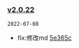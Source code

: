 ### [v2.0.22](https://github.com/compare/v2.0.21...v2.0.22)

`2022-07-08`

- fix:修改md [5e365c](https://github.com/commit/5e365cb0d33b9c9556f77de1d0f80974bf1bbdd8)
